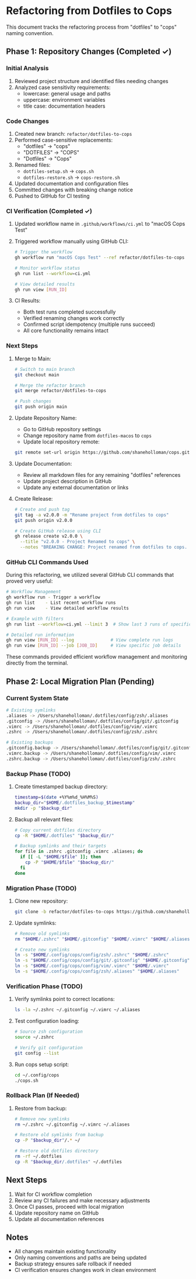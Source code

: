 # Refactoring from Dotfiles to Cops

This document tracks the refactoring process from "dotfiles" to "cops" naming convention.

## Phase 1: Repository Changes (Completed ✓)

### Initial Analysis

1. Reviewed project structure and identified files needing changes
2. Analyzed case sensitivity requirements:
   - lowercase: general usage and paths
   - uppercase: environment variables
   - title case: documentation headers

### Code Changes

1. Created new branch: `refactor/dotfiles-to-cops`
2. Performed case-sensitive replacements:
   - "dotfiles" → "cops"
   - "DOTFILES" → "COPS"
   - "Dotfiles" → "Cops"
3. Renamed files:
   - `dotfiles-setup.sh` → `cops.sh`
   - `dotfiles-restore.sh` → `cops-restore.sh`
4. Updated documentation and configuration files
5. Committed changes with breaking change notice
6. Pushed to GitHub for CI testing

### CI Verification (Completed ✓)

1. Updated workflow name in `.github/workflows/ci.yml` to "macOS Cops Test"
2. Triggered workflow manually using GitHub CLI:

   ```bash
   # Trigger the workflow
   gh workflow run "macOS Cops Test" --ref refactor/dotfiles-to-cops

   # Monitor workflow status
   gh run list --workflow=ci.yml

   # View detailed results
   gh run view [RUN_ID]
   ```

3. CI Results:
   - Both test runs completed successfully
   - Verified renaming changes work correctly
   - Confirmed script idempotency (multiple runs succeed)
   - All core functionality remains intact

### Next Steps

1. Merge to Main:

   ```bash
   # Switch to main branch
   git checkout main

   # Merge the refactor branch
   git merge refactor/dotfiles-to-cops

   # Push changes
   git push origin main
   ```

2. Update Repository Name:
   - Go to GitHub repository settings
   - Change repository name from `dotfiles-macos` to `cops`
   - Update local repository remote:

   ```bash
   git remote set-url origin https://github.com/shaneholloman/cops.git
   ```

3. Update Documentation:
   - Review all markdown files for any remaining "dotfiles" references
   - Update project description in GitHub
   - Update any external documentation or links

4. Create Release:

   ```bash
   # Create and push tag
   git tag -a v2.0.0 -m "Rename project from dotfiles to cops"
   git push origin v2.0.0

   # Create GitHub release using CLI
   gh release create v2.0.0 \
     --title "v2.0.0 - Project Renamed to cops" \
     --notes "BREAKING CHANGE: Project renamed from dotfiles to cops. See dev/refactor-to-cops.md for details."
   ```

### GitHub CLI Commands Used

During this refactoring, we utilized several GitHub CLI commands that proved very useful:

```bash
# Workflow Management
gh workflow run - Trigger a workflow
gh run list    - List recent workflow runs
gh run view    - View detailed workflow results

# Example with filters
gh run list --workflow=ci.yml --limit 3  # Show last 3 runs of specific workflow

# Detailed run information
gh run view [RUN_ID] --log              # View complete run logs
gh run view [RUN_ID] --job [JOB_ID]     # View specific job details
```

These commands provided efficient workflow management and monitoring directly from the terminal.

## Phase 2: Local Migration Plan (Pending)

### Current System State

```bash
# Existing symlinks
.aliases -> /Users/shaneholloman/.dotfiles/config/zsh/.aliases
.gitconfig -> /Users/shaneholloman/.dotfiles/config/git/.gitconfig
.vimrc -> /Users/shaneholloman/.dotfiles/config/vim/.vimrc
.zshrc -> /Users/shaneholloman/.dotfiles/config/zsh/.zshrc

# Existing backups
.gitconfig.backup -> /Users/shaneholloman/.dotfiles/config/git/.gitconfig
.vimrc.backup -> /Users/shaneholloman/.dotfiles/config/vim/.vimrc
.zshrc.backup -> /Users/shaneholloman/.dotfiles/config/zsh/.zshrc
```

### Backup Phase (TODO)

1. Create timestamped backup directory:

   ```bash
   timestamp=$(date +%Y%m%d_%H%M%S)
   backup_dir="$HOME/.dotfiles_backup_$timestamp"
   mkdir -p "$backup_dir"
   ```

2. Backup all relevant files:

   ```bash
   # Copy current dotfiles directory
   cp -R "$HOME/.dotfiles" "$backup_dir/"

   # Backup symlinks and their targets
   for file in .zshrc .gitconfig .vimrc .aliases; do
     if [[ -L "$HOME/$file" ]]; then
       cp -P "$HOME/$file" "$backup_dir/"
     fi
   done
   ```

### Migration Phase (TODO)

1. Clone new repository:

   ```bash
   git clone -b refactor/dotfiles-to-cops https://github.com/shaneholloman/cops.git ~/.config/cops
   ```

2. Update symlinks:

   ```bash
   # Remove old symlinks
   rm "$HOME/.zshrc" "$HOME/.gitconfig" "$HOME/.vimrc" "$HOME/.aliases"

   # Create new symlinks
   ln -s "$HOME/.config/cops/config/zsh/.zshrc" "$HOME/.zshrc"
   ln -s "$HOME/.config/cops/config/git/.gitconfig" "$HOME/.gitconfig"
   ln -s "$HOME/.config/cops/config/vim/.vimrc" "$HOME/.vimrc"
   ln -s "$HOME/.config/cops/config/zsh/.aliases" "$HOME/.aliases"
   ```

### Verification Phase (TODO)

1. Verify symlinks point to correct locations:

   ```bash
   ls -la ~/.zshrc ~/.gitconfig ~/.vimrc ~/.aliases
   ```

2. Test configuration loading:

   ```bash
   # Source zsh configuration
   source ~/.zshrc

   # Verify git configuration
   git config --list
   ```

3. Run cops setup script:

   ```bash
   cd ~/.config/cops
   ./cops.sh
   ```

### Rollback Plan (If Needed)

1. Restore from backup:

   ```bash
   # Remove new symlinks
   rm ~/.zshrc ~/.gitconfig ~/.vimrc ~/.aliases

   # Restore old symlinks from backup
   cp -P "$backup_dir"/.* ~/

   # Restore old dotfiles directory
   rm -rf ~/.dotfiles
   cp -R "$backup_dir/.dotfiles" ~/.dotfiles
   ```

## Next Steps

1. Wait for CI workflow completion
2. Review any CI failures and make necessary adjustments
3. Once CI passes, proceed with local migration
4. Update repository name on GitHub
5. Update all documentation references

## Notes

- All changes maintain existing functionality
- Only naming conventions and paths are being updated
- Backup strategy ensures safe rollback if needed
- CI verification ensures changes work in clean environment
